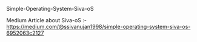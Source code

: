 Simple-Operating-System-Siva-oS

Medium Article about Siva-oS :-   https://medium.com/@ssivanujan1998/simple-operating-system-siva-os-6952063c2127
    
